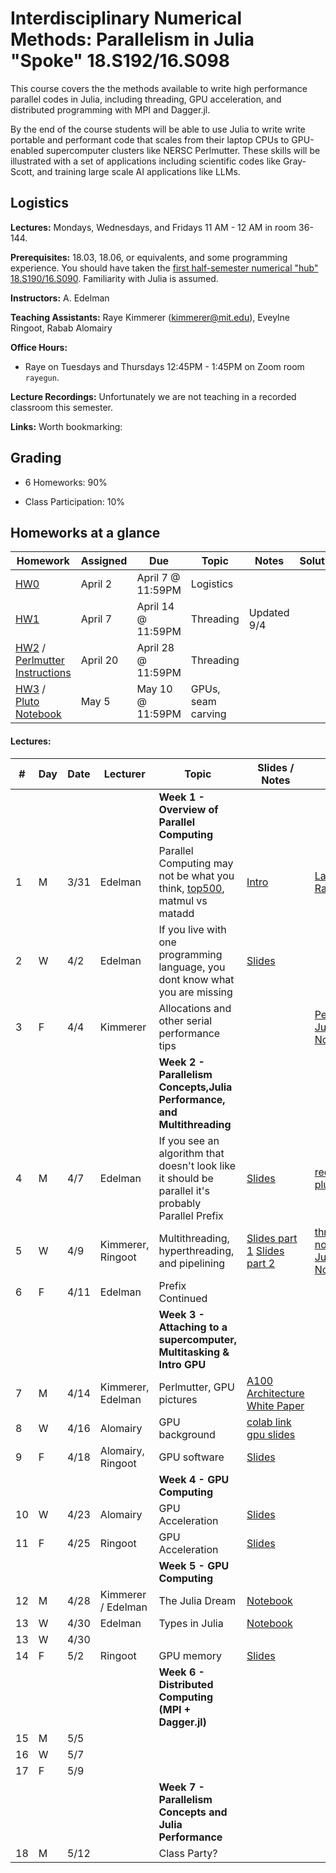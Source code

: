 # Interdisciplinary Numerical Methods: Parallelism in Julia "Spoke" 18.S192/16.S098

This course covers the the methods available to write high performance parallel codes in Julia, including threading, GPU acceleration, and distributed programming with MPI and Dagger.jl. 

By the end of the course students will be able to use Julia to write write portable and performant code that scales from their laptop CPUs to GPU-enabled supercomputer clusters like NERSC Perlmutter. These skills will be illustrated with a set of applications including scientific codes like Gray-Scott, and training large scale AI applications like LLMs.

## Logistics

**Lectures:** Mondays, Wednesdays, and Fridays 11 AM - 12 AM in room 36-144.

**Prerequisites:** 18.03, 18.06, or equivalents, and some programming experience. You should have taken the [first half-semester numerical "hub" 18.S190/16.S090](https://github.com/mitmath/numerical_hub). Familiarity with Julia is assumed.

**Instructors:** A. Edelman

**Teaching Assistants:** Raye Kimmerer (kimmerer@mit.edu), Eveylne Ringoot, Rabab Alomairy

**Office Hours:** 
- Raye on Tuesdays and Thursdays 12:45PM - 1:45PM on Zoom room `rayegun`.


**Lecture Recordings:** Unfortunately we are not teaching in a recorded classroom this semester.

**Links:** Worth bookmarking:

## Grading

- 6 Homeworks:  90%

- Class Participation: 10%

## Homeworks at a glance

| Homework                                                        | Assigned | Due    | Topic                                              | Notes | Solution                                                                             |
| --------------------------------------------------------------- | -------- | ------ | -------------------------------------------------- |------| ------------------------------------------------------------------------------------ | 
| [HW0](homework/HW0.pdf) | April 2 | April 7 @ 11:59PM | Logistics |
| [HW1](homework/HW1.pdf) | April 7 | April 14 @ 11:59PM | Threading | Updated 9/4|
| [HW2](homework/HW2.pdf) / [Perlmutter Instructions](homework/Perlmutter_Instructions.pdf) | April 20 | April 28 @ 11:59PM | Threading | |
| [HW3](homework/HW3.pdf) / [Pluto Notebook](notebooks/Seam_carving_helper.jl) | May 5 | May 10 @ 11:59PM | GPUs, seam carving | |

#### Lectures:


| #   | Day | Date  | Lecturer          | Topic                                                | Slides / Notes                                                                                                                                    | Notebooks                                                                                                                                                                                                                                                                                                                                                                |
| --- | --- | ----- | ----------------- | ---------------------------------------------------- | ------------------------------------------------------------------------------------------------------------------------------------------------- | ------------------------------------------------------------------------------------------------------------------------------------------------------------------------------------------------------------------------------------------------------------------------------------------------------------------------------------------------------------------------ |
|    |       |          |                            |  **Week 1 - Overview of Parallel Computing**|
| 1  |   M  |  3/31     |      Edelman              |    Parallel Computing may not be what you think, [top500](https://top500.org/), matmul vs matadd | [Intro](https://docs.google.com/presentation/d/1jkJqieNuWh4_Yx6Ura3xiGUc0NmaDK6a6J_zQJfQoEU/edit?usp=sharing)|  [Language Horse Race](https://github.com/mitmath/JuliaComputation/blob/Fall24/notebooks/3_Julia%20is%20fast.ipynb)  |
| 2  |   W  |  4/2     |      Edelman              | If you live with one programming language, you dont know what you are missing   | [Slides](https://docs.google.com/presentation/d/16Zf_SnDNlUmcCdqoaDeyAQmmqpxC66k646DCm3BXt1o/edit?usp=sharing)||                                                             |   
| 3  |   F  |  4/4     |      Kimmerer              |  Allocations and other serial performance tips | | [PerformantSerial Julia Pluto Notebook](https://mitmath.github.io/Parallel-Computing-Spoke/notebooks/PerformantSerialJulia.html)    
|    |       |          |                            |  **Week 2 - Parallelism Concepts,Julia Performance, and Multithreading**| 
| 4 |   M  |  4/7    |      Edelman              |   If you see an algorithm that doesn't look like it should be parallel it's probably Parallel Prefix | [Slides](https://github.com/mitmath/18337/blob/master/lecture10/prefix.pptx)  | [reduce,prefix pluto](https://mitmath.github.io/18337/lecture9/reduce_prefix.html)|
| 5 |  W  |   4/9     |   Kimmerer, Ringoot       | Multithreading, hyperthreading, and pipelining   |   [Slides part 1](https://github.com/mitmath/Parallel-Computing-Spoke/blob/main/lectures/Lecture%2004_09_part1.pdf) [Slides part 2](lectures/04_09_2025%20-%20Threading.pdf)| [threading pluto notebook](https://mitmath.github.io/Parallel-Computing-Spoke/notebooks/ThreadingNotebook.html), [JuliaParallel Notebook](https://github.com/JuliaParallel/julia-hpc-tutorial-sc24/blob/main/parts/multithreading/multithreading.ipynb) |
| 6 |  F  |   4/11    |   Edelman       | Prefix Continued  |    |
|    |       |          |                            |  **Week 3 - Attaching to a  supercomputer, Multitasking & Intro GPU**|   
| 7 |  M |   4/14   | Kimmerer, Edelman      | Perlmutter, GPU pictures | [A100 Architecture White Paper](https://images.nvidia.com/aem-dam/en-zz/Solutions/data-center/nvidia-ampere-architecture-whitepaper.pdf)   |
| 8 | W | 4/16 | Alomairy | GPU background |[colab link](https://colab.research.google.com/drive/1d5DhDmU6-0YpmB6MNCoc_TlzTxwQs8Uw?usp=sharing) [gpu slides](https://docs.google.com/presentation/d/1GG7PMXWD4A5citjWOnRm881pS5NtCyRc/edit#slide=id.p1)
| 9 | F | 4/18 | Alomairy, Ringoot| GPU software | [Slides](https://docs.google.com/presentation/d/1GMYKndXzzzzYwu6LUqe0Ga6wPnd9R72w/edit#slide=id.p2) | |
|    |       |          |                            |  **Week 4 - GPU Computing**| 
| 10 | W | 4/23 | Alomairy | GPU Acceleration |  [Slides](https://docs.google.com/presentation/d/1GqkKC3f7f1dcg-X1wcxQd-KYEoQgD-lP/edit#slide=id.p1)| |
| 11 | F | 4/25 | Ringoot | GPU Acceleration |  [Slides](https://docs.google.com/presentation/d/1zqjzfpyOJOEiCR6sjz39_AlcaBZvccbV/edit?usp=sharing&ouid=111707541660722014594&rtpof=true&sd=true)| |
|    |       |          |                            |  **Week 5 - GPU Computing**|    
| 12 | M | 4/28 | Kimmerer / Edelman | The Julia Dream | [Notebook](notebooks/The%20Julia%20HPC%20dream.ipynb) |
| 13 | W | 4/30 | Edelman | Types in Julia | [Notebook](https://mit-c25-fall23.netlify.app/notebooks/7_ptypes.jl)  |
| 13 | W | 4/30 |  |  |   |
| 14 | F | 5/2 | Ringoot | GPU memory | [Slides](https://docs.google.com/presentation/d/1PYBEPSc7uB0zpojgmQhY5bZTHzCevZ3cVfs_DSwaEfk/edit?usp=sharing)  |
|    |       |          |                            |  **Week 6 - Distributed Computing (MPI + Dagger.jl)**|  
| 15 | M | 5/5 |  |  |   |
| 16 | W | 5/7 |  |  |   |
| 17 | F | 5/9|  |  |   |
|    |       |          |                            |  **Week 7 - Parallelism Concepts and Julia Performance**|    
 | 18 | M | 5/12 |  |  Class Party?  |   |   

